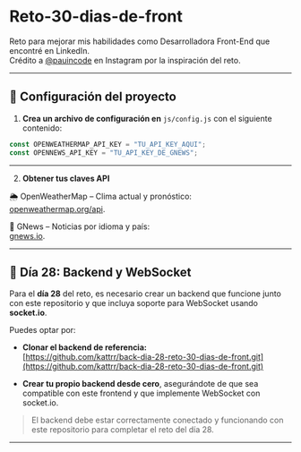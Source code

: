 # Reto-30-dias-de-front

Reto para mejorar mis habilidades como Desarrolladora Front-End que encontré en LinkedIn.  
Crédito a [@pauincode](https://www.instagram.com/pauincode) en Instagram por la inspiración del reto.

---

## 🔧 Configuración del proyecto

1. **Crea un archivo de configuración en** `js/config.js` con el siguiente contenido:

```js
const OPENWEATHERMAP_API_KEY = "TU_API_KEY_AQUI";
const OPENNEWS_API_KEY = "TU_API_KEY_DE_GNEWS";
```
---
2. **Obtener tus claves API**
   
🌦️ OpenWeatherMap – Clima actual y pronóstico:  
[openweathermap.org/api](https://openweathermap.org/api).

📰 GNews – Noticias por idioma y país:  
[gnews.io](https://gnews.io).

---

## 📅 Día 28: Backend y WebSocket

Para el **día 28** del reto, es necesario crear un backend que funcione junto con este repositorio y que incluya soporte para WebSocket usando **socket.io**.

Puedes optar por:

- **Clonar el backend de referencia:**  
  [https://github.com/kattrr/back-dia-28-reto-30-dias-de-front.git](https://github.com/kattrr/back-dia-28-reto-30-dias-de-front.git)

- **Crear tu propio backend desde cero**, asegurándote de que sea compatible con este frontend y que implemente WebSocket con socket.io.

> El backend debe estar correctamente conectado y funcionando con este repositorio para completar el reto del día 28.

---



